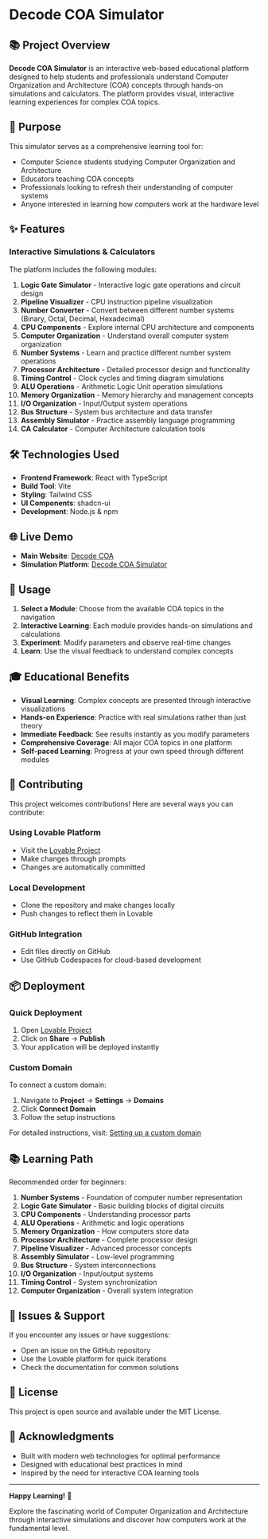 # Decode COA Simulator

## 📚 Project Overview

**Decode COA Simulator** is an interactive web-based educational platform designed to help students and professionals understand Computer Organization and Architecture (COA) concepts through hands-on simulations and calculators. The platform provides visual, interactive learning experiences for complex COA topics.

## 🎯 Purpose

This simulator serves as a comprehensive learning tool for:
- Computer Science students studying Computer Organization and Architecture
- Educators teaching COA concepts
- Professionals looking to refresh their understanding of computer systems
- Anyone interested in learning how computers work at the hardware level

## ✨ Features

### Interactive Simulations & Calculators

The platform includes the following modules:

1. **Logic Gate Simulator** - Interactive logic gate operations and circuit design
2. **Pipeline Visualizer** - CPU instruction pipeline visualization
3. **Number Converter** - Convert between different number systems (Binary, Octal, Decimal, Hexadecimal)
4. **CPU Components** - Explore internal CPU architecture and components
5. **Computer Organization** - Understand overall computer system organization
6. **Number Systems** - Learn and practice different number system operations
7. **Processor Architecture** - Detailed processor design and functionality
8. **Timing Control** - Clock cycles and timing diagram simulations
9. **ALU Operations** - Arithmetic Logic Unit operation simulations
10. **Memory Organization** - Memory hierarchy and management concepts
11. **I/O Organization** - Input/Output system operations
12. **Bus Structure** - System bus architecture and data transfer
13. **Assembly Simulator** - Practice assembly language programming
14. **CA Calculator** - Computer Architecture calculation tools

## 🛠️ Technologies Used

- **Frontend Framework**: React with TypeScript
- **Build Tool**: Vite
- **Styling**: Tailwind CSS
- **UI Components**: shadcn-ui
- **Development**: Node.js & npm

## 🌐 Live Demo

- **Main Website**: [Decode COA](https://aryan0116.github.io/DECODE-CO-A/)
- **Simulation Platform**: [Decode COA Simulator](https://decodecoa-simulation.vercel.app/)

## 📝 Usage

1. **Select a Module**: Choose from the available COA topics in the navigation
2. **Interactive Learning**: Each module provides hands-on simulations and calculations
3. **Experiment**: Modify parameters and observe real-time changes
4. **Learn**: Use the visual feedback to understand complex concepts

## 🎓 Educational Benefits

- **Visual Learning**: Complex concepts are presented through interactive visualizations
- **Hands-on Experience**: Practice with real simulations rather than just theory
- **Immediate Feedback**: See results instantly as you modify parameters
- **Comprehensive Coverage**: All major COA topics in one platform
- **Self-paced Learning**: Progress at your own speed through different modules

## 🤝 Contributing

This project welcomes contributions! Here are several ways you can contribute:

### Using Lovable Platform
- Visit the [Lovable Project](https://lovable.dev/projects/320190e7-2904-49e5-9ba4-26890d6b0096)
- Make changes through prompts
- Changes are automatically committed

### Local Development
- Clone the repository and make changes locally
- Push changes to reflect them in Lovable

### GitHub Integration
- Edit files directly on GitHub
- Use GitHub Codespaces for cloud-based development

## 📦 Deployment

### Quick Deployment
1. Open [Lovable Project](https://lovable.dev/projects/320190e7-2904-49e5-9ba4-26890d6b0096)
2. Click on **Share** → **Publish**
3. Your application will be deployed instantly

### Custom Domain
To connect a custom domain:
1. Navigate to **Project** → **Settings** → **Domains**
2. Click **Connect Domain**
3. Follow the setup instructions

For detailed instructions, visit: [Setting up a custom domain](https://docs.lovable.dev/tips-tricks/custom-domain#step-by-step-guide)

## 📚 Learning Path

Recommended order for beginners:

1. **Number Systems** - Foundation of computer number representation
2. **Logic Gate Simulator** - Basic building blocks of digital circuits
3. **CPU Components** - Understanding processor parts
4. **ALU Operations** - Arithmetic and logic operations
5. **Memory Organization** - How computers store data
6. **Processor Architecture** - Complete processor design
7. **Pipeline Visualizer** - Advanced processor concepts
8. **Assembly Simulator** - Low-level programming
9. **Bus Structure** - System interconnections
10. **I/O Organization** - Input/output systems
11. **Timing Control** - System synchronization
12. **Computer Organization** - Overall system integration

## 🐛 Issues & Support

If you encounter any issues or have suggestions:
- Open an issue on the GitHub repository
- Use the Lovable platform for quick iterations
- Check the documentation for common solutions

## 📄 License

This project is open source and available under the MIT License.

## 🙏 Acknowledgments

- Built with modern web technologies for optimal performance
- Designed with educational best practices in mind
- Inspired by the need for interactive COA learning tools

---

**Happy Learning!** 🎉

Explore the fascinating world of Computer Organization and Architecture through interactive simulations and discover how computers work at the fundamental level.